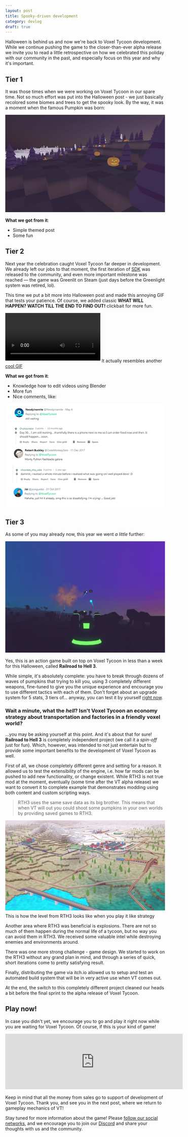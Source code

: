```yaml
---
layout: post
title: Spooky-driven development
category: devlog
draft: true
---
```


Halloween is behind us and now we're back to Voxel Tycoon development. While we continue pushing the game to the closer-than-ever alpha release we invite you to read a little retrospective on how we celebrated this рoliday with our community in the past, and especially focus on this year and why it's important.

## Tier 1

It was those times when we were working on Voxel Tycoon in our spare time. Not so much effort was put into the Halloween post - we just basically recolored some biomes and trees to get the spooky look. By the way, it was a moment when the famous Pumpkin was born:

![](/assets/hell-or-high-water/M7USjsCR0AU.jpg)

**What we got from it**: 
* Simple themed post
* Some fun

## Tier 2

Next year the celebration caught Voxel Tycoon far deeper in development. We already left our jobs to that moment, the first iteration of [SDK](/sdk) was released to the community, and even more important milestone was reached — the game was Greenlit on Steam (just days before the Greenlight system was retired, lol).

This time we put a bit more into Halloween post and made this annoying GIF that tests your patience. Of course, we added classic **WHAT WILL HAPPEN? WATCH TILL THE END TO FIND OUT!**  clickbait for more fun.

[](gif)
<div>
    <video autoplay loop style="margin-bottom: 6px">
        <source src="/assets/hell-or-high-water/9GnjS3Vqb6qrxWAolJWDUKl57O062iuWfFYNjy-H930.mp4" type="video/mp4">
    </video>
    <span class="img-alt">It actually resembles another <a href="https://media.giphy.com/media/Qq8P7OoPYKLXa/giphy.gif">cool GIF</a></span>
</div>

**What we got from it**: 
* Knowledge how to edit videos using Blender
* More fun
* Nice comments, like:

![](/assets/hell-or-high-water/comments.png)

## Tier 3

As some of you may already now, this year we went *a little* further:

![](/assets/hell-or-high-water/rth3_short.gif)

Yes, this is an action game built on top on Voxel Tycoon in less than a week for this Halloween, called **Railroad to Hell 3**.

While simple, it's absolutely complete: you have to break through dozens of waves of pumpkins that trying to kill you, using 3 completely different weapons, fine-tuned to give you the unique experience and encourage you to use different tactics with each of them. Don't forget about an upgrade system for 5 stats, 3 tiers of... anyway, you can test it by yourself [right now](/railroad-to-hell).

### Wait a minute, what the *hell*? Isn't Voxel Tycoon an economy strategy about transportation and factories in a friendly voxel world?
...you may be asking yourself at this point. And it's about that for sure! **Railroad to Hell 3** is completely independent project (we call it a *spin-off* just for fun). Which, however, was intended to not just entertain but to provide some important benefits to the development of Voxel Tycoon as well.

First of all, we chose completely different genre and setting for a reason. It allowed us to test the extensibility of the engine, i.e. how far mods can be pushed to add new functionality, or change existent. While RTH3 is not true mod at the moment, eventually (some time after the VT alpha release) we want to convert it to complete example that demonstrates modding using both content and custom scripting ways.

> RTH3 uses the same save data as its big brother. This means that when VT will out you could shoot some pumpkins in your own worlds by providing saved games to RTH3.

<div>
    <a class="clear" href="/assets/hell-or-high-water/20181110-205254.png">
        <img src="/assets/hell-or-high-water/20181110-205254.png" style="margin-bottom: 6px" />
    </a>
    <span class="img-alt">This is how the level from RTH3 looks like when you play it like strategy</span>
</div>

Another area where RTH3 was beneficial is explosions. There are not so much of them happen during the normal life of a tycoon, but no way you can avoid them in RTH3. We received some valuable intel while destroying  enemies and environments around.

There was one more strong challenge - game design. We started to work on the RTH3 without any grand plan in mind, and through a series of quick, short iterations come to pretty satisfying result.

Finally, distributing the game via itch.io allowed us to setup and test an automated build system that will be in very active use when VT comes out.

At the end, the switch to this completely different project cleaned our heads a bit before the final sprint to the alpha release of Voxel Tycoon.

## Play now!

In case you didn't yet, we encourage you to go and play it right now while you are waiting for Voxel Tycoon. Of course, if this is your kind of game!

<iframe frameborder="0" src="https://itch.io/embed/324650?linkback=true&amp;border_width=1&amp;bg_color=1e1728&amp;fg_color=ffffff&amp;link_color=b7278c&amp;border_color=4b4455" width="560" height="175"></iframe>

Keep in mind that all the money from sales go to support of development of Voxel Tycoon. Thank you, and see you in the next post, where we return to gameplay mechanics of VT!

Stay tuned for more information about the game! Please [follow our social networks](/contacts), and we encourage you to join our [Discord](http://discord.gg/64KPWd5) and share your thoughts with us and the community.